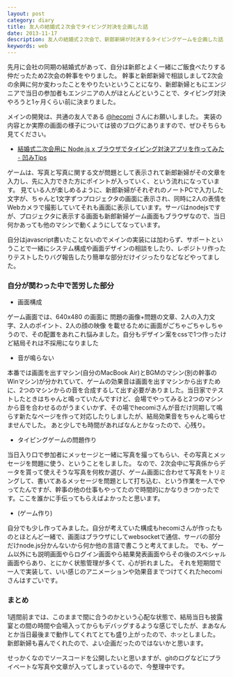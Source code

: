 ```yaml
---
layout: post
category: diary
title: 友人の結婚式２次会でタイピング対決を企画した話
date: 2013-11-17
description: 友人の結婚式２次会で、新郎新婦が対決するタイピングゲームを企画した話
keywords: web
---
```


先月に会社の同期の結婚式があって、自分は新郎とよく一緒にご飯食べたりする仲だったため2次会の幹事をやりました。
幹事と新郎新婦で相談しまして2次会の余興に何か変わったことをやりたいということになり、新郎新婦ともにエンジニアで当日の参加者もエンジニアの人がほとんどということで、タイピング対決やろうと1ヶ月くらい前に決まりました。

メインの開発は、共通の友人である [@hecomi](https://twitter.com/hecomi) さんにお願いしました。
実装の内容とか実際の画面の様子については彼のブログにありますので、ぜひそちらも見てください。

* [結婚式二次会用に Node.js x ブラウザでタイピング対決アプリを作ってみた - 凹みTips](http://d.hatena.ne.jp/hecomi/20131116/1384598882)

ゲームは、写真と写真に関する文が問題として表示されて新郎新婦がその文章を入力し、先に入力できた方にポイントが入っていく、という流れになっています。
見ている人が楽しめるように、新郎新婦がそれぞれのノートPCで入力した文字が、ちゃんと1文字ずつプロジェクタの画面に表示され、同時に2人の表情をWebカメラで撮影していてそれも画面に表示しています。サーバはnodejsですが、プロジェクタに表示する画面も新郎新婦ゲーム画面もブラウザなので、当日何かあっても他のマシンで動くようにしてなっています。

自分はjavascript書いたことないのでメインの実装には加わらず、サポートということで一緒にシステム構成や画面デザインの相談をしたり、レポジトリ作ったりテストしたりバグ報告したり簡単な部分だけイジったりなどなどやってました。


### 自分が関わった中で苦労した部分

* 画面構成

 ゲーム画面では、640x480 の画面に 問題の画像+問題の文章、2人の入力文字、2人のポイント、2人の顔の映像 を載せるために画面がごちゃごちゃしちゃうので、その配置をあれこれ悩みました。自分もデザイン案をcssで1つ作ったけど結局それは不採用になりました

* 音が鳴らない

 本番では画面を出すマシン(自分のMacBook Air)とBGMのマシン(別の幹事のWinマシン)が分かれていて、ゲームの効果音は画面を出すマシンから出すために、2つのマシンからの音を合成するして出す必要がありました。当日家でテストしたときはちゃんと鳴っていたんですけど、会場でやってみると2つのマシンから音を合わせるのがうまくいかず、その場でhecomiさんが音だけ同期して鳴らす新たなページを作って対応したりしましたが、結局効果音をちゃんと鳴らせませんでした。
あと少しでも時間があればなんとかなったので、心残り。

* タイピングゲームの問題作り

 当日入り口で参加者にメッセージと一緒に写真を撮ってもらい、その写真とメッセージを問題に使う、ということをしました。
 なので、2次会中に写真係からデータを貰って使えそうな写真を何枚か選び、ゲーム画面に合わせて写真をトリミングして、書いてあるメッセージを問題として打ち込む、という作業を一人でやってたんですが、幹事の他の仕事もやってたので時間的にかなりきつかったです。ここを誰かに手伝ってもらえばよかったと思います。

* (ゲーム作り)

 自分でも少し作ってみました。自分が考えていた構成もhecomiさんが作ったものとほとんど一緒で、画面はブラウザにしてwebsocketで通信、サーバの部分だけnode.js分かんないから何か他の言語で書こうと考えてました。
でも、ゲーム以外にも説明画面やらログイン画面やら結果発表画面やらその後のスペシャル画面やらあり、とにかく状態管理が多くて、心が折れました。
それを短期間で一人で実装して、いい感じのアニメーションや効果音までつけてくれたhecomiさんはすごいです。


### まとめ

1週間前までは、このままで間に合うのかという心配な状態で、結局当日も披露宴との間の時間や会場入ってからもデバッグするような感じでしたが、まあなんとか当日最後まで動作してくれてとても盛り上がったので、ホッとしました。
新郎新婦も喜んでくれたので、よい企画だったのではないかと思います。

せっかくなのでソースコードを公開したいと思いますが、gitのログなどにプライベートな写真や文章が入ってしまっているので、今整理中です。
